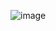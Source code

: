 ![image](https://github.com/Rahul-chaurasiya/Leetcode-Practice-Problem/assets/77222540/c954407f-afd2-45a1-a1e1-ee96f4cebca5)
